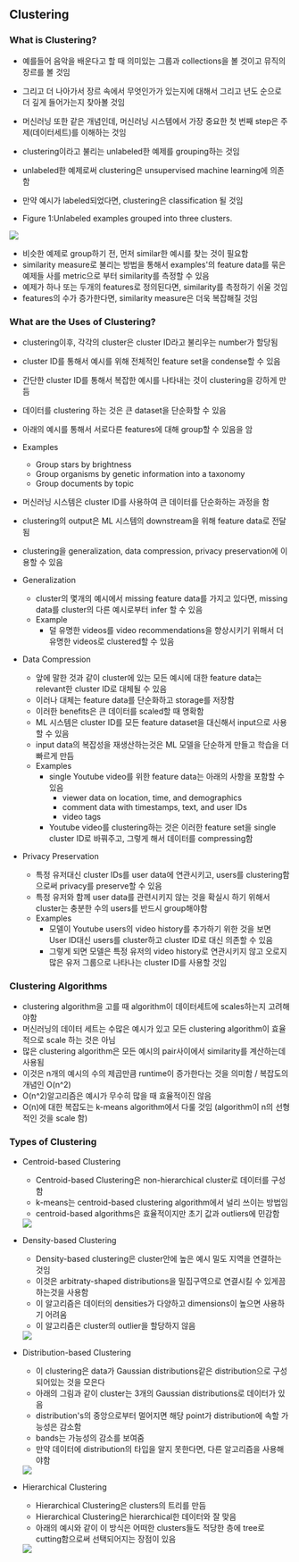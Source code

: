 ## Clustering

### What is Clustering?
- 예를들어 음악을 배운다고 할 때 의미있는 그룹과 collections을 볼 것이고 뮤직의 장르를 볼 것임
- 그리고 더 나아가서 장르 속에서 무엇인가가 있는지에 대해서 그리고 년도 순으로 더 깊게 들어가는지 찾아볼 것임
- 머신러닝 또한 같은 개념인데, 머신러닝 시스템에서 가장 중요한 첫 번째 step은 주제(데이터세트)를 이해하는 것임
- clustering이라고 불리는 unlabeled한 예제를 grouping하는 것임
- unlabeled한 예제로써 clustering은 unsupervised machine learning에 의존함
- 만약 예시가 labeled되었다면, clustering은 classification 될 것임 

- Figure 1:Unlabeled examples grouped into three clusters.
<img src="https://user-images.githubusercontent.com/32586985/75082741-7a909480-5558-11ea-8193-ea1fe04cc0d0.PNG">

- 비슷한 예제로 group하기 전, 먼저 similar한 예시를 찾는 것이 필요함
- similarity measure로 불리는 방법을 통해서 examples'의 feature data를 묶은 예제들 사를 metric으로 부터 similarity를 측정할 수 있음
- 예제가 하나 또는 두개의 features로 정의된다면, similarity를 측정하기 쉬울 것임 
- features의 수가 증가한다면, similarity measure은 더욱 복잡해질 것임

### What are the Uses of Clustering?
- clustering이후, 각각의 cluster은 cluster ID라고 불리우는 number가 할당됨
- cluster ID를 통해서 예시를 위해 전체적인 feature set을 condense할 수 있음
- 간단한 cluster ID를 통해서 복잡한 예시를 나타내는 것이 clustering을 강하게 만듬 
- 데이터를 clustering 하는 것은 큰 dataset을 단순화할 수 있음
- 아래의 예시를 통해서 서로다른 features에 대해 group할 수 있음을 암
- Examples 
  - Group stars by brightness
  - Group organisms by genetic information into a taxonomy
  - Group documents by topic
- 머신러닝 시스템은 cluster ID를 사용하여 큰 데이터를 단순화하는 과정을 함
- clustering의 output은 ML 시스템의 downstream을 위해 feature data로 전달됨
- clustering을 generalization, data compression, privacy preservation에 이용할 수 있음

- Generalization
  - cluster의 몇개의 예시에서 missing feature data를 가지고 있다면, missing data를 cluster의 다른 예시로부터 infer 할 수 있음
  - Example
    - 덜 유명한 videos를 video recommendations을 향상시키기 위해서 더 유명한 videos로 clustered할 수 있음

- Data Compression
  - 앞에 말한 것과 같이 cluster에 있는 모든 예시에 대한 feature data는 relevant한 cluster ID로 대체될 수 있음
  - 이러나 대체는 feature data를 단순화하고 storage를 저장함
  - 이러한 benefits은 큰 데이터를 scaled할 때 명확함
  - ML 시스템은 cluster ID를 모든 feature dataset을 대신해서 input으로 사용할 수 있음
  - input data의 복잡성을 재생산하는것은 ML 모델을 단순하게 만들고 학습을 더 빠르게 만듬
  - Examples
    - single Youtube video를 위한 feature data는 아래의 사항을 포함할 수 있음
      - viewer data on location, time, and demographics
      - comment data with timestamps, text, and user IDs
      - video tags
    - Youtube video를 clustering하는 것은 이러한 feature set을 single cluster ID로 바꿔주고, 그렇게 해서 데이터를 compressing함

- Privacy Preservation
  - 특정 유저대신 cluster IDs를 user data에 연관시키고, users를 clustering함으로써 privacy를 preserve할 수 있음
  - 특정 유저와 함께 user data를 관련시키지 않는 것을 확실시 하기 위해서 cluster는 충분한 수의 users를 반드시 group해야함
  - Examples 
    - 모델이 Youtube users의 video history를 추가하기 위한 것을 보면 User ID대신 users를 cluster하고 cluster ID로 대신 의존할 수 있음
    - 그렇게 되면 모델은 특정 유저의 video history로 연관시키지 않고 오로지 많은 유저 그룹으로 나타나는 cluster ID를 사용할 것임

### Clustering Algorithms
- clustering algorithm을 고를 때 algorithm이 데이터세트에 scales하는지 고려해야함
- 머신러닝의 데이터 세트는 수많은 예시가 있고 모든 clustering algorithm이 효율적으로 scale 하는 것은 아님
- 많은 clustering algorithm은 모든 예시의 pair사이에서 similarity를 계산하는데 사용됨
- 이것은 n개의 예시의 수의 제곱만큼 runtime이 증가한다는 것을 의미함 / 복잡도의 개념인 O(n^2)
- O(n^2)알고리즘은 예시가 무수히 많을 때 효율적이진 않음
- O(n)에 대한 복잡도는 k-means algorithm에서 다룰 것임 (algorithm이 n의 선형적인 것을 scale 함)

### Types of Clustering
- Centroid-based Clustering
  - Centroid-based Clustering은 non-hierarchical cluster로 데이터를 구성함
  - k-means는 centroid-based clustering algorithm에서 널리 쓰이는 방법임
  - centroid-based algorithms은 효율적이지만 초기 값과 outliers에 민감함
  <img src="https://user-images.githubusercontent.com/32586985/75084554-212e6280-5564-11ea-93d6-b8446d020616.PNG">
  
- Density-based Clustering
  - Density-based clustering은 cluster안에 높은 예시 밀도 지역을 연결하는 것임
  - 이것은 arbitraty-shaped distributions을 밀집구역으로 연결시킬 수 있게끔 하는것을 사용함
  - 이 알고리즘은 데이터의 densities가 다양하고 dimensions이 높으면 사용하기 어려움
  - 이 알고리즘은 cluster의 outlier을 할당하지 않음
  <img src="https://user-images.githubusercontent.com/32586985/75084610-86825380-5564-11ea-9373-5ecacf0822c7.PNG">
  
- Distribution-based Clustering
  - 이 clustering은 data가 Gaussian distributions같은 distribution으로 구성되어있는 것을 모은다
  - 아래의 그림과 같이 cluster는 3개의 Gaussian distributions로 데이터가 있음
  - distribution's의 중앙으로부터 멀어지면 해당 point가 distribution에 속할 가능성은 감소함
  - bands는 가능성의 감소를 보여줌
  - 만약 데이터에 distribution의 타입을 알지 못한다면, 다른 알고리즘을 사용해야함
  <img src="https://user-images.githubusercontent.com/32586985/75084683-0e685d80-5565-11ea-95cf-a2e8d49764fa.PNG">
  
- Hierarchical Clustering
  - Hierarchical Clustering은 clusters의 트리를 만듬 
  - Hierarchical Clustering은 hierarchical한 데이터와 잘 맞음
  - 아래의 예시와 같이 이 방식은 어떠한 clusters들도 적당한 층에 tree로 cutting함으로써 선택되어지는 장점이 있음
  <img src="https://user-images.githubusercontent.com/32586985/75084720-5d15f780-5565-11ea-975e-0d58b9d1d358.PNG">
  
